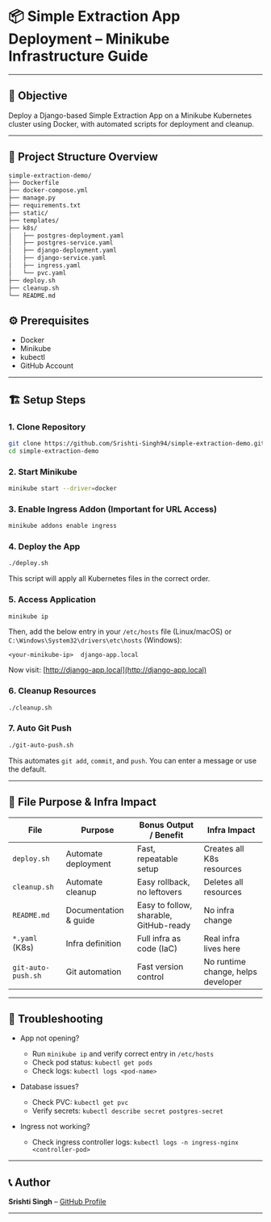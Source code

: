 # 📦 Simple Extraction App Deployment – Minikube Infrastructure Guide

---

## 🔧 Objective
Deploy a Django-based Simple Extraction App on a Minikube Kubernetes cluster using Docker, with automated scripts for deployment and cleanup.

---

## 📁 Project Structure Overview

```bash
simple-extraction-demo/
├── Dockerfile
├── docker-compose.yml
├── manage.py
├── requirements.txt
├── static/
├── templates/
├── k8s/
│   ├── postgres-deployment.yaml
│   ├── postgres-service.yaml
│   ├── django-deployment.yaml
│   ├── django-service.yaml
│   ├── ingress.yaml
│   └── pvc.yaml
├── deploy.sh
├── cleanup.sh
└── README.md
```

## ⚙️ Prerequisites
- Docker
- Minikube
- kubectl
- GitHub Account

---

## 🏗️ Setup Steps

### 1. Clone Repository
```bash
git clone https://github.com/Srishti-Singh94/simple-extraction-demo.git
cd simple-extraction-demo
```

### 2. Start Minikube
```bash
minikube start --driver=docker
```

### 3. Enable Ingress Addon (Important for URL Access)
```bash
minikube addons enable ingress
```

### 4. Deploy the App
```bash
./deploy.sh
```
This script will apply all Kubernetes files in the correct order.

### 5. Access Application
```bash
minikube ip
```
Then, add the below entry in your `/etc/hosts` file (Linux/macOS) or `C:\Windows\System32\drivers\etc\hosts` (Windows):
```
<your-minikube-ip>  django-app.local
```
Now visit: [http://django-app.local](http://django-app.local)

### 6. Cleanup Resources
```bash
./cleanup.sh
```

### 7. Auto Git Push
```bash
./git-auto-push.sh
```
This automates `git add`, `commit`, and `push`. You can enter a message or use the default.

---

## 📘 File Purpose & Infra Impact

| File              | Purpose                        | Bonus Output / Benefit                         | Infra Impact                         |
|-------------------|--------------------------------|------------------------------------------------|--------------------------------------|
| `deploy.sh`       | Automate deployment            | Fast, repeatable setup                         | Creates all K8s resources            |
| `cleanup.sh`      | Automate cleanup               | Easy rollback, no leftovers                    | Deletes all resources                |
| `README.md`       | Documentation & guide          | Easy to follow, sharable, GitHub-ready         | No infra change                      |
| `*.yaml` (K8s)    | Infra definition                | Full infra as code (IaC)                       | Real infra lives here                |
| `git-auto-push.sh`| Git automation                 | Fast version control                           | No runtime change, helps developer   |

---

## 🧪 Troubleshooting

- App not opening?
  - Run `minikube ip` and verify correct entry in `/etc/hosts`
  - Check pod status: `kubectl get pods`
  - Check logs: `kubectl logs <pod-name>`

- Database issues?
  - Check PVC: `kubectl get pvc`
  - Verify secrets: `kubectl describe secret postgres-secret`

- Ingress not working?
  - Check ingress controller logs: `kubectl logs -n ingress-nginx <controller-pod>`

---

## 📞 Author
**Srishti Singh** – [GitHub Profile](https://github.com/Srishti-Singh94)

---
